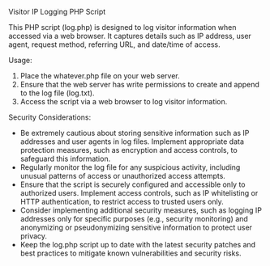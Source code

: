 Visitor IP Logging PHP Script

This PHP script (log.php) is designed to log visitor information when accessed via a web browser. It captures details such as IP address, user agent, request method, referring URL, and date/time of access.

Usage:
1. Place the whatever.php file on your web server.
2. Ensure that the web server has write permissions to create and append to the log file (log.txt).
3. Access the script via a web browser to log visitor information.

Security Considerations:
- Be extremely cautious about storing sensitive information such as IP addresses and user agents in log files. Implement appropriate data protection measures, such as encryption and access controls, to safeguard this information.
- Regularly monitor the log file for any suspicious activity, including unusual patterns of access or unauthorized access attempts.
- Ensure that the script is securely configured and accessible only to authorized users. Implement access controls, such as IP whitelisting or HTTP authentication, to restrict access to trusted users only.
- Consider implementing additional security measures, such as logging IP addresses only for specific purposes (e.g., security monitoring) and anonymizing or pseudonymizing sensitive information to protect user privacy.
- Keep the log.php script up to date with the latest security patches and best practices to mitigate known vulnerabilities and security risks.
